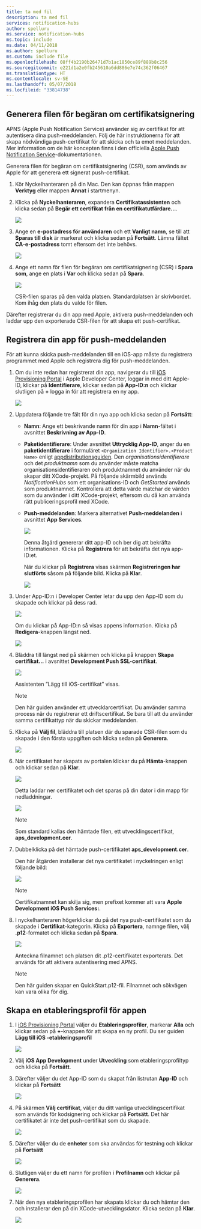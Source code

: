 ```yaml
---
title: ta med fil
description: ta med fil
services: notification-hubs
author: spelluru
ms.service: notification-hubs
ms.topic: include
ms.date: 04/11/2018
ms.author: spelluru
ms.custom: include file
ms.openlocfilehash: 08ff4b2190b26471d7b1ac1850ce89f889b8c256
ms.sourcegitcommit: e221d1a2e0fb245610a6dd886e7e74c362f06467
ms.translationtype: HT
ms.contentlocale: sv-SE
ms.lasthandoff: 05/07/2018
ms.locfileid: "33814738"
---
```

## <a name="generate-the-certificate-signing-request-file"></a>Generera filen för begäran om certifikatsignering
APNS (Apple Push Notification Service) använder sig av certifikat för att autentisera dina push-meddelanden. Följ de här instruktionerna för att skapa nödvändiga push-certifikat för att skicka och ta emot meddelanden. Mer information om de här koncepten finns i den officiella [Apple Push Notification Service](http://go.microsoft.com/fwlink/p/?LinkId=272584)-dokumentationen.

Generera filen för begäran om certifikatsignering (CSR), som används av Apple för att generera ett signerat push-certifikat.

1. Kör Nyckelhanteraren på din Mac. Den kan öppnas från mappen **Verktyg** eller mappen **Annat** i startmenyn.
2. Klicka på **Nyckelhanteraren**, expandera **Certifikatassistenten** och klicka sedan på **Begär ett certifikat från en certifikatutfärdare...**.
   
      ![](./media/notification-hubs-enable-apple-push-notifications/notification-hubs-request-cert-from-ca.png)
3. Ange en **e-postadress för användaren** och ett **Vanligt namn**, se till att **Sparas till disk** är markerat och klicka sedan på **Fortsätt**. Lämna fältet **CA-e-postadress** tomt eftersom det inte behövs.
   
      ![](./media/notification-hubs-enable-apple-push-notifications/notification-hubs-csr-info.png)
4. Ange ett namn för filen för begäran om certifikatsignering (CSR) i **Spara som**, ange en plats i **Var** och klicka sedan på **Spara**.
   
      ![](./media/notification-hubs-enable-apple-push-notifications/notification-hubs-save-csr.png)
   
      CSR-filen sparas på den valda platsen. Standardplatsen är skrivbordet. Kom ihåg den plats du valde för filen.

Därefter registrerar du din app med Apple, aktivera push-meddelanden och laddar upp den exporterade CSR-filen för att skapa ett push-certifikat.

## <a name="register-your-app-for-push-notifications"></a>Registrera din app för push-meddelanden
För att kunna skicka push-meddelanden till en iOS-app måste du registrera programmet med Apple och registrera dig för push-meddelanden.  

1. Om du inte redan har registrerat din app, navigerar du till <a href="http://go.microsoft.com/fwlink/p/?LinkId=272456" target="_blank">iOS Provisioning Portal</a> i Apple Developer Center, loggar in med ditt Apple-ID, klickar på **Identifierare**, klickar sedan på **App-ID:n** och klickar slutligen på **+** logga in för att registrera en ny app.
   
      ![](./media/notification-hubs-enable-apple-push-notifications/notification-hubs-ios-appids.png)
      
2. Uppdatera följande tre fält för din nya app och klicka sedan på **Fortsätt**:
   
   * **Namn**: Ange ett beskrivande namn för din app i **Namn**-fältet i avsnittet **Beskrivning av App-ID**.
   * **Paketidentifierare**: Under avsnittet **Uttrycklig App-ID**, anger du en **paketidentifierare** i formuläret `<Organization Identifier>.<Product Name>` enligt [appdistributionsguiden](https://developer.apple.com/library/mac/documentation/IDEs/Conceptual/AppDistributionGuide/ConfiguringYourApp/ConfiguringYourApp.html#//apple_ref/doc/uid/TP40012582-CH28-SW8). Den *organisationsidentifierare* och det *produktnamn* som du använder måste matcha organisationsidentifieraren och produktnamnet du använder när du skapar ditt XCode-projekt. På följande skärmbild används *NotificationHubs* som ett organisations-ID och *GetStarted* används som produktnamnet. Kontrollera att detta värde matchar de värden som du använder i ditt XCode-projekt, eftersom du då kan använda rätt publiceringsprofil med XCode. 
   * **Push-meddelanden**: Markera alternativet **Push-meddelanden** i avsnittet **App Services**.
     
      ![](./media/notification-hubs-enable-apple-push-notifications/notification-hubs-new-appid-info.png)
     
      Denna åtgärd genererar ditt app-ID och ber dig att bekräfta informationen. Klicka på **Registrera** för att bekräfta det nya app-ID:et.
     
      När du klickar på **Registrera** visas skärmen **Registreringen har slutförts** såsom på följande bild. Klicka på **Klar**.
      
      ![](./media/notification-hubs-enable-apple-push-notifications/notification-hubs-appid-registration-complete.png)


1. Under App-ID:n i Developer Center letar du upp den App-ID som du skapade och klickar på dess rad.
   
      ![](./media/notification-hubs-enable-apple-push-notifications/notification-hubs-ios-appids2.png)
   
      Om du klickar på App-ID:n så visas appens information. Klicka på **Redigera**-knappen längst ned.
   
      ![](./media/notification-hubs-enable-apple-push-notifications/notification-hubs-edit-appid.png)
      
2. Bläddra till längst ned på skärmen och klicka på knappen **Skapa certifikat...** i avsnittet **Development Push SSL-certifikat**.
   
      ![](./media/notification-hubs-enable-apple-push-notifications/notification-hubs-appid-create-cert.png)
   
      Assistenten ”Lägg till iOS-certifikat” visas.
   
   > [!NOTE]
   > Den här guiden använder ett utvecklarcertifikat. Du använder samma process när du registrerar ett driftscertifikat. Se bara till att du använder samma certifikattyp när du skickar meddelanden.
   > 
   > 
3. Klicka på **Välj fil**, bläddra till platsen där du sparade CSR-filen som du skapade i den första uppgiften och klicka sedan på **Generera**.
   
      ![](./media/notification-hubs-enable-apple-push-notifications/notification-hubs-appid-cert-choose-csr.png)
4. När certifikatet har skapats av portalen klickar du på **Hämta**-knappen och klickar sedan på **Klar**.
   
      ![](./media/notification-hubs-enable-apple-push-notifications/notification-hubs-appid-download-cert.png)
   
      Detta laddar ner certifikatet och det sparas på din dator i din mapp för nedladdningar.
   
      ![](./media/notification-hubs-enable-apple-push-notifications/notification-hubs-cert-downloaded.png)
   
   > [!NOTE]
   > Som standard kallas den hämtade filen, ett utvecklingscertifikat, **aps_development.cer**.
   > 
   > 
5. Dubbelklicka på det hämtade push-certifikatet **aps_development.cer**.
   
      Den här åtgärden installerar det nya certifikatet i nyckelringen enligt följande bild:
   
      ![](./media/notification-hubs-enable-apple-push-notifications/notification-hubs-cert-in-keychain.png)
   
   > [!NOTE]
   > Certifikatnamnet kan skilja sig, men prefixet kommer att vara **Apple Development iOS Push Services:**.   
6. I nyckelhanteraren högerklickar du på det nya push-certifikatet som du skapade i **Certifikat**-kategorin. Klicka på **Exportera**, namnge filen, välj **.p12**-formatet och klicka sedan på **Spara**.
   
    ![](./media/notification-hubs-enable-apple-push-notifications/notification-hubs-export-cert-p12.png)
   
    Anteckna filnamnet och platsen dit .p12-certifikatet exporterats. Det används för att aktivera autentisering med APNS.
   
   > [!NOTE]
   > Den här guiden skapar en QuickStart.p12-fil. Filnamnet och sökvägen kan vara olika för dig.
   
## <a name="create-a-provisioning-profile-for-the-app"></a>Skapa en etableringsprofil för appen
1. I <a href="http://go.microsoft.com/fwlink/p/?LinkId=272456" target="_blank">iOS Provisioning Portal</a> väljer du **Etableringsprofiler**, markerar **Alla** och klickar sedan på **+**-knappen för att skapa en ny profil. Du ser guiden **Lägg till iOS -etableringsprofil**
   
      ![](./media/notification-hubs-enable-apple-push-notifications/notification-hubs-new-provisioning-profile.png)
2. Välj **iOS App Development** under **Utveckling** som etableringsprofiltyp och klicka på **Fortsätt**. 
3. Därefter väljer du det App-ID som du skapat från listrutan **App-ID** och klickar på **Fortsätt**
   
      ![](./media/notification-hubs-enable-apple-push-notifications/notification-hubs-select-appid-for-provisioning.png)
4. På skärmen **Välj certifikat**, väljer du ditt vanliga utvecklingscertifikat som används för kodsignering och klickar på **Fortsätt**. Det här certifikatet är inte det push-certifikat som du skapade.
   
      ![](./media/notification-hubs-enable-apple-push-notifications/notification-hubs-provisioning-select-cert.png)
5. Därefter väljer du de **enheter** som ska användas för testning och klickar på **Fortsätt**
   
      ![](./media/notification-hubs-enable-apple-push-notifications/notification-hubs-provisioning-select-devices.png)
6. Slutligen väljer du ett namn för profilen i **Profilnamn** och klickar på **Generera**.
   
      ![](./media/notification-hubs-enable-apple-push-notifications/notification-hubs-provisioning-name-profile.png)
7. När den nya etableringsprofilen har skapats klickar du och hämtar den och installerar den på din XCode-utvecklingsdator. Klicka sedan på **Klar**.
   
      ![](./media/notification-hubs-enable-apple-push-notifications/notification-hubs-provisioning-profile-ready.png)
